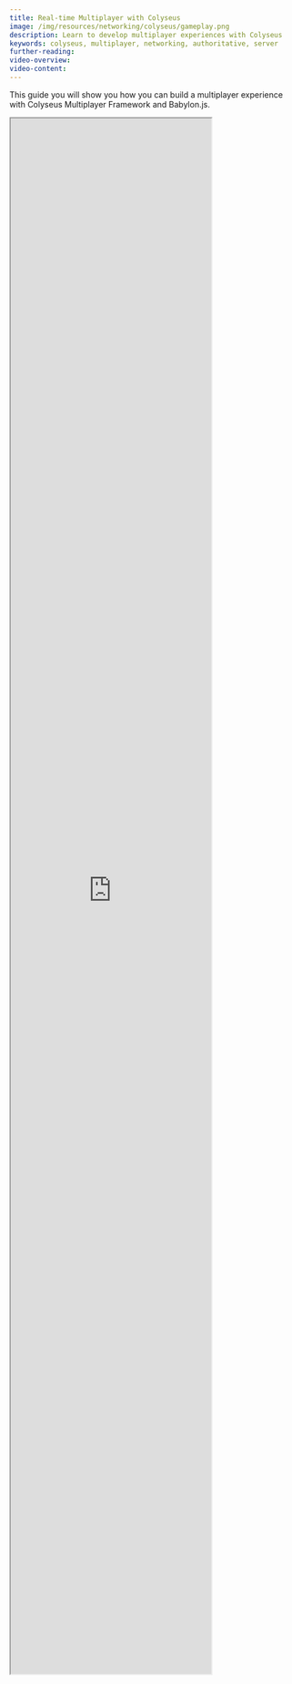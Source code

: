 ```yaml
---
title: Real-time Multiplayer with Colyseus
image: /img/resources/networking/colyseus/gameplay.png
description: Learn to develop multiplayer experiences with Colyseus
keywords: colyseus, multiplayer, networking, authoritative, server
further-reading:
video-overview:
video-content:
---
```



<!-- [ ![](/img/resources/networking/colyseus/gameplay.png) ](https://playground.babylonjs.com/#RAG7FE) -->

This guide you will show you how you can build a multiplayer experience with Colyseus Multiplayer Framework and Babylon.js.

<iframe height="70%" width="70%" src="https://colyseus-babylon-demo.herokuapp.com/index.html" />

**By the end of this guide, you will:**

- Set-up your first authoritative server with Colyseus
- Synchronize shared state data between server and client
- Exchange messages between client and server
- Match-make clients into game sessions (rooms)

## Full source code

* [Babylon.js Project (Client-side)][1]
* [Colyseus Node.js/TypeScrippt Project (Server-side)](https://github.com/lpsandaruwan/colyseus-babylon-demo-server)

## Before you start

What is Colyseus? Colyseus is an open-source Node.js Framework for making multiplayer experiences.

### Prior Knowledge Expected

- Basic Babylon.js knowledge ([See Getting Started with Babylon.js](https://doc.babylonjs.com/start))
- Basic knowledge of Node.js ([See Introduction to Node.js](https://nodejs.dev/learn/))

### Software Requirements

- [Download Node.js LTS](https://nodejs.org/en/download/)

## Creating the server

We will be making a basic server, hosted locally on your computer for keeping player states. Changes will be synchronized with clients accordingly.

To create a fresh new Colyseus server, run the following from your command-line:

```
npm init colyseus-app ./babylonjs-multiplayer-server
```

Let's make sure you can run the server locally now, by running `npm start`:

```
cd babylonjs-multiplayer-server
npm start
```

If successful, the output should look like this in your command-line:

```
> my-app@1.0.0 start
> ts-node-dev --respawn --transpile-only src/index.ts

✅ development.env loaded.
✅ Express initialized
🏟 Your Colyseus App
⚔️ Listening on ws://localhost:2567
```

### Including the Colyseus JavaScript SDK

For simplicy sake, the examples on this guide are using the [Babylon.js Playground](https://doc.babylonjs.com/toolsAndResources/tools/playground). Although the full source-code available for download uses [NPM + Webpack](https://doc.babylonjs.com/divingDeeper/developWithBjs/npmSupport).

In the Playground, we inject the Colyseus JavaScript SDK manually through a `<script>` tag created via code, as described in [_"Using External Assets In The Playground"_ → _"Javascript files"_](https://doc.babylonjs.com/toolsAndResources/tools/playground/externalPGAssets#javascript-files).

_(This is not recommended in a real-world scenario)_

```typescript
// Load Colyseus SDK (asynchronously)
var scriptUrl = "https://unpkg.com/colyseus.js@^0.15.0-preview.2/dist/colyseus.js";
var externalScript = document.createElement("script");
externalScript.src = scriptUrl;
document.head.appendChild(externalScript);
```

In a real-world scenario, please follow the [official Colyseus documentation](https://docs.colyseus.io/colyseus/getting-started/javascript-client/) on how to include the Colyseus JavaScript SDK.

<Playground id="#ZRZS5F#1" title="Loading the SDK Example" description="This example only loads the Colyseus JavaScript SDK" image="/img/resources/networking/colyseus/playground-load-sdk.png"/>

### Establishing a Client-Server Connection

Now we can instantiate Colyseus `Client` instance and join a game from any script.

```typescript
var createScene = function() {
  // (...)

  //
  // Create the Colyseus Client.
  //
  var colyseusSDK = new Colyseus.Client("ws://localhost:2567");

  //
  // Connect with Colyseus server
  //
  colyseusSDK.joinOrCreate("my_room").then(function(room) {
    console.log("Connected to roomId: " + room.roomId);

  }).catch(function(error) {
    console.log("Couldn't connect.");
  });

  // (...)
}
```

> Note that we're using the local `ws://localhost:2567` endpoint here. You need to [deploy your server](https://docs.colyseus.io/arena/getting-started/create-application/) to the public internet in order to play with others online.

> If you happen to see `net::ERR_BLOCKED_BY_CLIENT` error in the console, make sure to disable ad-block or shields due to untrusted origin.

When you run your BabylonJS project now, your client is going to establish a connection with the server, and the server is going to create the room `my_room` on demand for you.

Notice that `my_room` is the default room identifier set by the barebones Colyseus server. You can and should change this identifier in the `arena.config.ts` file.

You will be seeing the following message in your server logs, which means a client successfully joined the room!

```shell
19U8WkmoK joined!
```

<Playground id="#3K64VU#2" title="Room connection Example" description="This example loads the Colyseus SDK and connects into a room." image="/img/resources/networking/colyseus/playground-room-connection.png"/>

## Room State and Schema

In Colyseus, we define shared data through its `Schema` structures.

> `Schema` is a special data type from Colyseus that is capable of encoding its changes/mutations _incrementally_. The encoding and decoding process happens internally by the framework and its SDK.

The state synchronization loop looks like this:

1. State changes (mutations) are synchronized automatically from Server → Clients
2. Clients, by attaching callbacks to their local _read-only_ `Schema` structures, can observe for state mutations and react to it.
3. Clients can send arbitrary messages to the server - which decides what to do with it - and may mutate the state (Go back to step **1.**)

---

Let's go back to editing the Server code, and define our Room State in the Server.

We need to handle multiple `Player` instances, and each `Player` will have `x`, `y` and `z` coordinates:

```typescript
// MyRoomState.ts
import { MapSchema, Schema, type } from "@colyseus/schema";

export class Player extends Schema {
    @type("number") x: number;
    @type("number") y: number;
    @type("number") z: number;
}

export class MyRoomState extends Schema {
    @type({ map: Player }) players = new MapSchema<Player>();
}
```

> See more about the [Schema structures](https://docs.colyseus.io/colyseus/state/schema/).

Now, still in the server-side, let's modify our `onJoin()` method to create a `Player` instance whenever a new connection is established with the room.

```typescript
// MyRoom.ts
// ...
    onJoin(client: Client, options: any) {
        console.log(client.sessionId, "joined!");

        // create Player instance
        const player = new Player();

        // place Player at a random position
        const FLOOR_SIZE = 500;
        player.x = -(FLOOR_SIZE/2) + (Math.random() * FLOOR_SIZE);
        player.y = -1;
        player.z = -(FLOOR_SIZE/2) + (Math.random() * FLOOR_SIZE);

        // place player in the map of players by its sessionId
        // (client.sessionId is unique per connection!)
        this.state.players.set(client.sessionId, player);
    }
// ...
}
```

Also, when the client disconnects, let's remove the player from the map of players:

```typescript
// MyRoom.ts
// ...
    onLeave(client: Client, consented: boolean) {
        console.log(client.sessionId, "left!");

        this.state.players.delete(client.sessionId);
    }
// ...
```

The state mutations we've done in the server-side **can be observed** in the client-side, and that's what we're going to do in the next section.

## Setting up the Scene for Synchronization

For this demo, we need to create two objects in our Scene:

- A Plane, mesh object to represent the floor
- A Sphere, mesh object to represent the players, which we will initiate for each new player joining the room.

### Creating the Plane

Let's create a Plane with size `500`.

```typescript
// Create the ground
var ground = BABYLON.MeshBuilder.CreatePlane("ground", {size: 500}, scene);
ground.position.y = -15;
ground.rotation.x = Math.PI / 2;
```

## Listening for State Changes

After a connection with the room has been established, the client-side can start listening for state changes, and create a visual representation of the data in the server.

### Adding new players

As per [Room State and Schema](#room-state-and-schema) section, whenever the server accepts a new connection - the `onJoin()` method is creating a new Player instance within the state.

We're going to listen to this event on the client-side now:

```typescript
// (...)

// connect with the room
colyseusSDK.joinOrCreate("my_room").then(function(room) {

  // listen for new players
  room.state.players.onAdd((player, sessionId) => {
    //
    // A player has joined!
    //
    console.log("A player has joined! Their unique session id is", sessionId);
  });
});

// (...)
```

When playing the scene, you should see a message in the browser's console whenever a new client joins the room.

For the visual representation, we need to clone the "Player" object, and keep a local reference to the cloned object based on their `sessionId`, so we can operate on them later:

```typescript
// (...)

// we will assign each player visual representation here
// by their `sessionId`
var playerEntities = {};

colyseusSDK.joinOrCreate("my_room").then(function(room) {

  // listen for new players
  room.state.players.onAdd(function (player, sessionId) {
    // create player Sphere
    var sphere = BABYLON.MeshBuilder.CreateSphere(`player-${sessionId}`, {
        segments: 8,
        diameter: 40
    });

    // set player spawning position
    sphere.position.set(player.x, player.y, player.z);
  });
});

// (...)
```

<Playground id="#W613VP#1" title="Adding players Example" description="This example connects into a room, and display the players who joined the room" image="/img/resources/networking/colyseus/playground-onadd.png"/>

### The "Current Player"

We can give the current player, color `#ff9900` and other players `grey`, by checking the `sessionId` against the connected `room.sessionId`:

```typescript
// (...)

room.state.players.onAdd((player, sessionId) => {
  var isCurrentPlayer = (sessionId === room.sessionId);

  // (...)

  // set material to differentiate CURRENT player and OTHER players
  sphere.material = new BABYLON.StandardMaterial(`player-material-${sessionId}`);

  if (isCurrentPlayer) {
    // highlight current player
    sphere.material.emissiveColor = BABYLON.Color3.FromHexString("#ff9900");

  } else {
    // other players are gray colored
    sphere.material.emissiveColor = BABYLON.Color3.Gray();
  }

  // (...)
});

// (...)
```

### Removing disconnected players

When a player is removed from the state (upon `onLeave()` in the server-side), we need to remove their visual representation as well.

```javascript
// ...
room.state.players.onRemove(function (player, sessionId) {
    playerEntities[sessionId].dispose();
    delete playerEntities[sessionId];
});
// ...
```

<Playground id="#CB3LF6" title="Current player color Example" description="This example connects into a room, and set different color for current player." image="/img/resources/networking/colyseus/playground-onadd-onremove.png" />

## Moving the players

### Sending the new position to the server

We are going to allow the `Scene.onPointerDown` event; to determine the exact `Vector3` position the player should move towards, and then send it as a message to the server.

```typescript
scene.onPointerDown = function (event, pointer) {
  if (event.button == 0) {
    const targetPosition = pointer.pickedPoint.clone();

    // Position adjustments for the current play ground.
    // Prevent spheres from moving all around the screen other than on the ground mesh.
    targetPosition.y = -1;
    if(targetPosition.x > 245) targetPosition.x = 245;
    else if(targetPosition.x < -245) targetPosition.x = -245;
    if(targetPosition.z > 245) targetPosition.z = 245;
    else if(targetPosition.z < -245) targetPosition.z = -245;

    // Send position update to the server
    room.send("updatePosition", {
      x: targetPosition.x,
      y: targetPosition.y,
      z: targetPosition.z,
    });
  }
};
```

### Receiving the message from the server

Whenever the `"updatePosition"` message is received in the server, we're going to mutate the player that sent the message through its `sessionId`.

```typescript
// MyRoom.ts
// ...
  onCreate(options: any) {
    this.setState(new MyRoomState());

    this.onMessage("updatePosition", (client, data) => {
      const player = this.state.players.get(client.sessionId);
      player.x = data.x;
      player.y = data.y;
      player.z = data.z;
    });
  }
// ...
```

### Updating Player's visual representation

Having the mutation on the server, we can detect it on the client-side via `player.onChange()`, or `player.listen()`.

- `player.onChange()` is triggered **per schema instance**
- `player.listen(prop)` is triggered **per property** change

We are going to use `.onChange()` since we need all the new coordinates at once, no matter if just one has changed individually.

```typescript
// (...)

room.state.players.onAdd(function (player, sessionId) {
    // (...)
    player.onChange(function () {
        playerEntities[sessionId].position.set(player.x, player.y, player.z);
    });

    // Alternative, listening to individual properties:
    // player.listen("x", (newX, prevX) => console.log(newX, prevX));
    // player.listen("y", (newY, prevY) => console.log(newY, prevY));
    // player.listen("z", (newZ, prevZ) => console.log(newZ, prevZ));
});

// (...)
```

> Read [more about Schema callbacks](https://docs.colyseus.io/colyseus/state/schema/#client-side)

<Playground id="#JMA5FE" title="Updating player's position Example" description="This example update players positions without interpolation" image="/img/resources/networking/colyseus/playground.png"/>

### Interpolating the player's position

To enable position interpolation, we're going to use the [Render Loop](/divingDeeper/animation/render_frame_animation) and the [`Scalar.Lerp()`](/typedoc/classes/babylon.scalar#lerp) method.

Instead of updating the player position directly (as in [previous section](#updating-players-visual-representation)), we are going to cache the next position, and constantly interpolate each player position during the Render Loop:

```typescript
// (...)
var playerNextPosition = {};

room.state.players.onAdd(function (player, sessionId) {
    // (...)
    playerNextPosition[sessionId] = sphere.position.clone();

    player.onChange(function () {
        playerNextPosition[sessionId].set(player.x, player.y, player.z);
    });
});
// (...)
```

And finally, the Render Loop:

```typescript
scene.registerBeforeRender(() => {
    for (let sessionId in playerEntities) {
        var entity = playerEntities[sessionId];
        var targetPosition = playerNextPosition[sessionId];
        entity.position = BABYLON.Vector3.Lerp(entity.position, targetPosition, 0.05);
    }
});
```

<Playground id="#RAG7FE#26" title="Full example with player interpolation" description="Full example with player position interpolation" image="/img/resources/networking/colyseus/playground.png"/>

## Extra: Monitoring Rooms and Connections

Colyseus comes with an optional monitoring panel that can be helpful during the development of your game.

To view the monitor panel from your local server, go to [http://localhost:2567/colyseus](http://localhost:2567/colyseus).

![monitor](/img/resources/networking/colyseus/monitor.png)

You can see and interact with all spawned rooms and active client connections through this panel.

> See [more information about the monitor panel](https://docs.colyseus.io/colyseus/tools/monitor/).


## More

We hope you found this tutorial useful, if you'd like to learn more about Colyseus please have a look at the [Colyseus documentation](https://docs.colyseus.io/), and join the [Colyseus Discord community](https://discord.gg/RY8rRS7).


[1]: https://github.com/lpsandaruwan/colyseus-baylon-demo